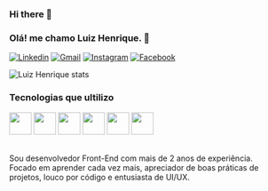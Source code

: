 ### Hi there 👋

### Olá! me chamo Luiz Henrique. 👋

[![Linkedin](https://img.shields.io/badge/LinkedIn-0077B5?style=for-the-badge&logo=linkedin&logoColor=white)](https://linkedin.com/in/luiz-henrique-200779144/)
[![Gmail](https://img.shields.io/badge/Gmail-D14836?style=for-the-badge&logo=gmail&logoColor=white)](https://luiz.lhrodrigues@gmail.com)
[![Instagram](https://img.shields.io/badge/Instagram-E4405F?style=for-the-badge&logo=instagram&logoColor=white)](https://instagram.com/henrique.lhr)
[![Facebook](https://img.shields.io/badge/Facebook-1877F2?style=for-the-badge&logo=facebook&logoColor=white)](https://facebook.com/henrique.lankaster)

![Luiz Henrique stats](https://github-readme-stats.vercel.app/api?username=luizlhrodrigues&show_icons=true&theme=gruvbox)

### Tecnologias que ultilizo

<div stule="display: inline_block">
    <img align="center alt="luizlhrodrigues" height="40" wudth="60" src="https://cdn.jsdelivr.net/gh/devicons/devicon/icons/html5/html5-original.svg" />
    <img align="center alt="luizlhrodrigues" height="40" wudth="60" src="https://cdn.jsdelivr.net/gh/devicons/devicon/icons/css3/css3-original.svg" />
    <img align="center alt="luizlhrodrigues" height="40" wudth="60" src="https://cdn.jsdelivr.net/gh/devicons/devicon/icons/javascript/javascript-original.svg">
    <img align="center alt="luizlhrodrigues" height="40" wudth="60" src="https://cdn.jsdelivr.net/gh/devicons/devicon/icons/typescript/typescript-original.svg" />
    <img align="center alt="luizlhrodrigues" height="40" wudth="60" src="https://cdn.jsdelivr.net/gh/devicons/devicon/icons/nodejs/nodejs-original.svg" />
    <img align="center alt="luizlhrodrigues" height="40" wudth="60" src="https://cdn.jsdelivr.net/gh/devicons/devicon/icons/angularjs/angularjs-original.svg" />
</div><br>

Sou desenvolvedor Front-End com mais de 2 anos de experiência.<br>
Focado em aprender cada vez mais, apreciador de boas práticas de projetos, louco por código e entusiasta de UI/UX.
